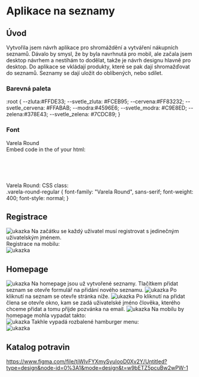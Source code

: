 # Aplikace na seznamy
## Úvod
Vytvořila jsem návrh aplikace pro shromáždění a vytváření nákupních seznamů. Dávalo by smysl, že by byla navrhnutá pro mobil, ale začala jsem desktop návrhem a nestíhám to dodělat, takže je návrh designu hlavně pro desktop. Do aplikace se vkládají produkty, které se pak dají shromažďovat do seznamů. Seznamy se dají uložit do oblíbených, nebo sdílet. 
### Barevná paleta
:root {
    --zluta:#FFDE33;
    --svetle_zluta: #FCEB95;
    --cervena:#FF83232;
    --svetle_cervena: #FFABAB;
    --modra:#4596E6;
    --svetle_modra: #C9E8ED;
    --zelena:#378E43;
    --svetle_zelena: #7CDC89;
   }

### Font
Varela Round<br>
Embed code in the <head> of your html:<br>
<link rel="preconnect" href="https://fonts.googleapis.com"><br>
<link rel="preconnect" href="https://fonts.gstatic.com" crossorigin><br>
<link href="https://fonts.googleapis.com/css2?family=Varela+Round&display=swap" rel="stylesheet"><br>

Varela Round: CSS class:<br>
.varela-round-regular {
  font-family: "Varela Round", sans-serif;
  font-weight: 400;
  font-style: normal;
}

## Registrace
![ukazka](https://github.com/pslib-cz/2023-l4-web-mockupapp-klara-novakova/blob/main/uk%C3%A1zkov%C3%A9%20obr%C3%A1zky/Desktop%20-%2019.jpg)
Na začátku se každý uživatel musí registrovat s jedinečným uživatelským jménem.<br>
Registrace na mobilu:<br>
![ukazka](https://github.com/pslib-cz/2023-l4-web-mockupapp-klara-novakova/blob/main/uk%C3%A1zkov%C3%A9%20obr%C3%A1zky/Android%20Small%20-%201.jpg)
 ## Homepage
![ukazka](https://github.com/pslib-cz/2023-l4-web-mockupapp-klara-novakova/blob/main/uk%C3%A1zkov%C3%A9%20obr%C3%A1zky/Desktop%20-%207.jpg)
Na homepage jsou už vytvořené seznamy. Tlačítkem přidat seznam se otevře formulář na přidání nového seznamu.
![ukazka](https://github.com/pslib-cz/2023-l4-web-mockupapp-klara-novakova/blob/main/uk%C3%A1zkov%C3%A9%20obr%C3%A1zky/Desktop%20-%2010.jpg)
Po kliknutí na seznam se otevře stránka níže.
![ukazka](https://github.com/pslib-cz/2023-l4-web-mockupapp-klara-novakova/blob/main/uk%C3%A1zkov%C3%A9%20obr%C3%A1zky/Desktop%20-%2011.jpg)
Po kliknutí na přidat člena se otevře okno, kam se zadá uživatelské jméno člověka, kterého chceme přidat a tomu přijde pozvánka na email.
![ukazka](https://github.com/pslib-cz/2023-l4-web-mockupapp-klara-novakova/blob/main/uk%C3%A1zkov%C3%A9%20obr%C3%A1zky/Desktop%20-%2018.jpg)
Na mobilu by homepage mohla vypadat takto:<br>
![ukazka](https://github.com/pslib-cz/2023-l4-web-mockupapp-klara-novakova/blob/main/uk%C3%A1zkov%C3%A9%20obr%C3%A1zky/Android%20Small%20-%202.jpg) 
Takhle vypadá rozbalené hamburger menu:<br>
![ukazka](https://github.com/pslib-cz/2023-l4-web-mockupapp-klara-novakova/blob/main/uk%C3%A1zkov%C3%A9%20obr%C3%A1zky/Android%20Small%20-%203.jpg)
 ## Katalog potravin
https://www.figma.com/file/tjWIvFYXmySyuIooD0Xv2Y/Untitled?type=design&node-id=0%3A1&mode=design&t=w9bETZ5pcuBw2wPW-1

